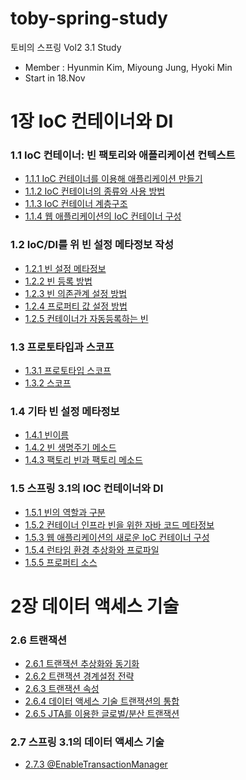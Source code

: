 # toby-spring-study
토비의 스프링 Vol2 3.1 Study
- Member : Hyunmin Kim, Miyoung Jung, Hyoki Min
- Start in 18.Nov

# 1장 IoC 컨테이너와 DI
### 1.1 IoC 컨테이너: 빈 팩토리와 애플리케이션 컨텍스트
- [1.1.1 IoC 컨테이너를 이용해 애플리케이션 만들기](https://github.com/hmkim829/toby-spring-study/blob/main/wiki/chapter1/part1/1.1.1.md)
- [1.1.2 IoC 컨테이너의 종류와 사용 방법](https://github.com/hmkim829/toby-spring-study/blob/main/wiki/chapter1/part1/1.1.2.md)
- [1.1.3 IoC 컨테이너 계층구조](https://github.com/hmkim829/toby-spring-study/blob/main/wiki/chapter1/part1/1.1.3.md)
- [1.1.4 웹 애플리케이션의 IoC 컨테이너 구성](https://github.com/hmkim829/toby-spring-study/blob/main/wiki/chapter1/part1/1.1.4.md)

### 1.2 IoC/DI를 위 빈 설정 메타정보 작성
- [1.2.1 빈 설정 메타정보](https://github.com/hmkim829/toby-spring-study/blob/main/wiki/chapter1/part2/1.2.1.md)
- [1.2.2 빈 등록 방법](https://github.com/hmkim829/toby-spring-study/blob/main/wiki/chapter1/part2/1.2.2.md)
- [1.2.3 빈 의존관계 설정 방법](https://github.com/hmkim829/toby-spring-study/blob/main/wiki/chapter1/part2/1.2.3.md)
- [1.2.4 프로퍼티 값 설정 방법](https://github.com/hmkim829/toby-spring-study/blob/main/wiki/chapter1/part2/1.2.4.md)
- [1.2.5 컨테이너가 자동등록하는 빈](https://github.com/hmkim829/toby-spring-study/blob/main/wiki/chapter1/part2/1.2.5.md)

### 1.3 프로토타입과 스코프
- [1.3.1 프로토타입 스코프](https://github.com/hmkim829/toby-spring-study/blob/main/wiki/chapter1/part3/1.3.1.md)
- [1.3.2 스코프](https://github.com/hmkim829/toby-spring-study/blob/main/wiki/chapter1/part3/1.3.2.md)

### 1.4 기타 빈 설정 메타정보
- [1.4.1 빈이름](https://github.com/hmkim829/toby-spring-study/blob/main/wiki/chapter1/part4/1.4.1.md)
- [1.4.2 빈 생명주기 메소드](https://github.com/hmkim829/toby-spring-study/blob/main/wiki/chapter1/part4/1.4.2.md)
- [1.4.3 팩토리 빈과 팩토리 메소드](https://github.com/hmkim829/toby-spring-study/blob/main/wiki/chapter1/part4/1.4.3.md)

### 1.5 스프링 3.1의 IOC 컨테이너와 DI
- [1.5.1 빈의 역할과 구분](https://github.com/hmkim829/toby-spring-study/blob/main/wiki/chapter1/part5/1.5.1.md)
- [1.5.2 컨테이너 인프라 빈을 위한 자바 코드 메타정보](https://github.com/hmkim829/toby-spring-study/blob/main/wiki/chapter1/part5/1.5.2.md)
- [1.5.3 웹 애플리케이션의 새로운 IoC 컨테이너 구성](https://github.com/hmkim829/toby-spring-study/blob/main/wiki/chapter1/part5/1.5.3.md)
- [1.5.4 런타임 환경 추상화와 프로파일](https://github.com/hmkim829/toby-spring-study/blob/main/wiki/chapter1/part5/1.5.4.md)
- [1.5.5 프로퍼티 소스](https://github.com/hmkim829/toby-spring-study/blob/main/wiki/chapter1/part5/1.5.5.md)

# 2장 데이터 액세스 기술
### 2.6 트랜잭션
- [2.6.1 트랜잭션 추상화와 동기화](https://github.com/hmkim829/toby-spring-study/blob/main/wiki/chapter2/part6/2.6.1.md)
- [2.6.2 트랜잭션 경계설정 전략](https://github.com/hmkim829/toby-spring-study/blob/main/wiki/chapter2/part6/2.6.2.md)
- [2.6.3 트랜잭션 속성](https://github.com/hmkim829/toby-spring-study/blob/main/wiki/chapter2/part6/2.6.3.md)
- [2.6.4 데이터 액세스 기술 트랜잭션의 통합](https://github.com/hmkim829/toby-spring-study/blob/main/wiki/chapter2/part6/2.6.4.md)
- [2.6.5 JTA를 이용한 글로벌/분산 트랜잭션](https://github.com/hmkim829/toby-spring-study/blob/main/wiki/chapter2/part6/2.6.5.md)

### 2.7 스프링 3.1의 데이터 액세스 기술
- [2.7.3 @EnableTransactionManager](https://github.com/hmkim829/toby-spring-study/blob/main/wiki/chapter2/part7/2.7.3.md)
